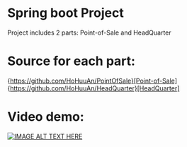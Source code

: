 # Spring boot Project
Project includes 2 parts: Point-of-Sale and HeadQuarter

# Source for each part:
{https://github.com/HoHuuAn/PointOfSale}[Point-of-Sale] 
{https://github.com/HoHuuAn/HeadQuarter}[HeadQuarter]

# Video demo:
[![IMAGE ALT TEXT HERE](https://img.youtube.com/vi/iwP07e1mvqY/0.jpg)](https://www.youtube.com/watch?v=iwP07e1mvqY)
